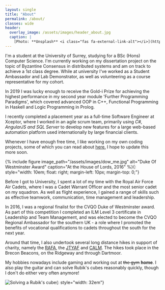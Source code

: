 ```yaml
---
layout: single
title: "About"
permalink: /about/
classes: wide
header:
  overlay_image: /assets/images/header_about.jpg
  caption: |
    [Photo: **Unsplash** <i class="fas fa-external-link-alt"></i>](https://unsplash.com/photos/bUpwY7EdrlQ)
---
```


I'm a student at the University of Surrey, studying for a BSc (Hons) Computer
Science. I'm currently working on my dissertation project on the topic of
Byzantine Consensus in distributed systems and am on track to achieve a 1st
class degree. While at university I've worked as a Student Ambassador and Lab
Demonstrator, as well as volunteering as a course representative for my cohort.

In 2019 I was lucky enough to receive the Gold-i Prize for achieving the highest
performance in my second year module 'Further Programming Paradigms', which
covered advanced OOP in C++, Functional Programming in Haskell and Logic
Programming in Prolog.

I recently completed a placement year as a full-time Software Engineer at
Xceptor, where I worked in an agile scrum team, primarily using _C#, AngularJS
and SQL Server_ to develop new features for a large web-based automation
platform used internationally by large financial clients.

Whenever I have enough free time, I like working on my own coding projects, some
of which you can read about [here.](/projects/) I hope to update this more soon.

{% include figure image_path="/assets/images/dow_me.jpg" alt="Duke Of
Westminster Award" caption="At the House of Lords, 2016" %}{:
style="width: 10em; float: right; margin-left: 10px; margin-top: 0;"}

Before I got to University, I spent a lot of my time with the Royal Air Force
Air Cadets, where I was a Cadet Warrant Officer and the most senior
cadet on my squadron. As well as flight experience, I gained a range of skills
such as effective teamwork, communication, time management and leadership.

In 2016, I was a regional finalist for the CVQO Duke of Westminster award. As
part of this competition I completed an ILM Level 3 certificate in Leadership
and Team Management, and was elected to become the CVQO Regional Ambassador for
the southern UK - a role where I promoted the benefits of vocational
qualifications to cadets throughout the south for the next year.

Around that time, I also undertook several long distance hikes in support of
charity, namely the [RAFA](https://www.rafa.org.uk/), the
[JTYAF](https://www.jtyaf.org/) and [CALM](https://www.thecalmzone.net/). The
hikes took place in the Brecon Beacons, on the Ridgeway and through Dartmoor.

My hobbies nowadays include gaming and working out at ~~the gym~~ **home**. I
also play the guitar and can solve Rubik's cubes reasonably quickly, though I
don't do either very often anymore!

![Solving a Rubik's cube](/assets/images/cube.gif){: style="width: 32em"}
